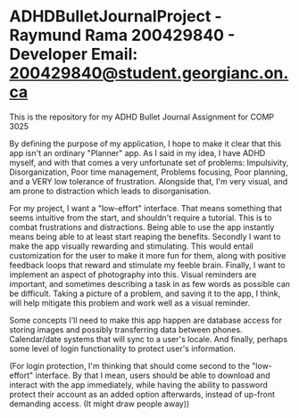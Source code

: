 # ADHDBulletJournalProject - Raymund Rama 200429840 - Developer Email: 200429840@student.georgianc.on.ca
This is the repository for my ADHD Bullet Journal Assignment for COMP 3025

By defining the purpose of my application, I hope to make it clear that this app isn't an ordinary "Planner" app. As I said in my idea, I have ADHD myself, and with that comes a very unfortunate set of problems: Impulsivity, Disorganization, Poor time management, Problems focusing, Poor planning, and a VERY low tolerance of frustration. Alongside that, I'm very visual, and am prone to distraction which leads to disorganisation. 

For my project, I want a "low-effort" interface. That means something that seems intuitive from the start, and shouldn't require a tutorial. This is to combat frustrations and distractions. Being able to use the app instantly means being able to at least start reaping the benefits. Secondly I want to make the app visually rewarding and stimulating. This would entail customization for the user to make it more fun for them, along with positive feedback loops that reward and stimulate my feeble brain. Finally, I want to implement an aspect of photography into this. Visual reminders are important, and sometimes describing a task in as few words as possible can be difficult. Taking a picture of a problem, and saving it to the app, I think, will help mitigate this problem and work well as a visual reminder. 



Some concepts I'll need to make this app happen are database access for storing images and possibly transferring data between phones. Calendar/date systems that will sync to a user's locale. And finally, perhaps some level of login functionality to protect user's information. 



(For login protection, I'm thinking that should come second to the "low-effort" interface. By that I mean, users should be able to download and interact with the app immediately, while having the ability to password protect their account as an added option afterwards, instead of up-front demanding access. (It might draw people away))
